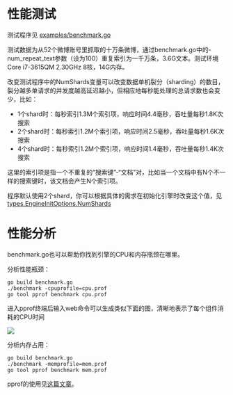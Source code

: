 性能测试
====

测试程序见 [examples/benchmark.go](/examples/benchmark.go)

测试数据为从52个微博账号里抓取的十万条微博，通过benchmark.go中的-num_repeat_text参数（设为100）重复索引为一千万条，3.6G文本。测试环境Core i7-3615QM 2.30GHz 8核，14G内存。

改变测试程序中的NumShards变量可以改变数据单机裂分（sharding）的数目，裂分越多单请求的并发度越高延迟越小，但相应地每秒能处理的总请求数也会变少，比如：

- 1个shard时：每秒索引1.3M个索引项，响应时间4.4毫秒，吞吐量每秒1.8K次搜索
- 2个shard时：每秒索引1.2M个索引项，响应时间2.5毫秒，吞吐量每秒1.6K次搜索
- 4个shard时：每秒索引1.2M个索引项，响应时间1.4毫秒，吞吐量每秒1.4K次搜索

这里的索引项是指一个不重复的“搜索键”-“文档”对，比如当一个文档中有N个不一样的搜索键时，该文档会产生N个索引项。

程序默认使用2个shard，你可以根据具体的需求在初始化引擎时改变这个值，见[types.EngineInitOptions.NumShards](/types/engine_init_options.go)

# 性能分析

benchmark.go也可以帮助你找到引擎的CPU和内存瓶颈在哪里。

分析性能瓶颈：
```
go build benchmark.go
./benchmark -cpuprofile=cpu.prof
go tool pprof benchmark cpu.prof
```

进入pprof终端后输入web命令可以生成类似下面的图，清晰地表示了每个组件消耗的CPU时间

![](https://raw.github.com/huichen/wukong/master/docs/cpu.png)

分析内存占用：
```
go build benchmark.go
./benchmark -memprofile=mem.prof
go tool pprof benchmark mem.prof
```

pprof的使用见[这篇文章](http://blog.golang.org/profiling-go-programs)。
